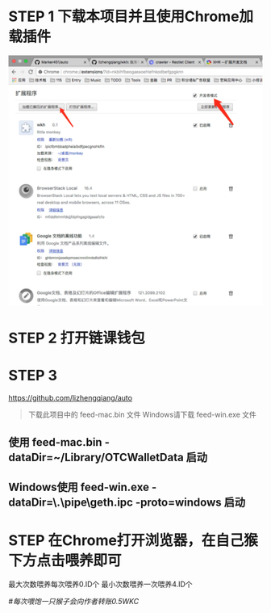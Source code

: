 # STEP 1 下载本项目并且使用Chrome加载插件
![image](install.jpg)

# STEP 2 打开链课钱包

# STEP 3
https://github.com/lizhengqiang/auto
> 下载此项目中的 feed-mac.bin 文件
> Windows请下载 feed-win.exe 文件

## 使用 feed-mac.bin -dataDir=~/Library/OTCWalletData 启动
## Windows使用 feed-win.exe -dataDir=\\.\pipe\geth.ipc -proto=windows 启动

# STEP 在Chrome打开浏览器，在自己猴下方点击喂养即可

最大次数喂养每次喂养0.ID个
最小次数喂养一次喂养4.ID个

#*每次喂饱一只猴子会向作者转账0.5WKC*

